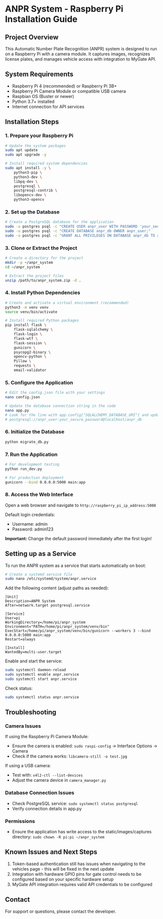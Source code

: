 # ANPR System - Raspberry Pi Installation Guide

## Project Overview
This Automatic Number Plate Recognition (ANPR) system is designed to run on a Raspberry Pi with a camera module. It captures images, recognizes license plates, and manages vehicle access with integration to MyGate API.

## System Requirements
- Raspberry Pi 4 (recommended) or Raspberry Pi 3B+
- Raspberry Pi Camera Module or compatible USB camera
- Raspbian OS (Buster or newer)
- Python 3.7+ installed
- Internet connection for API services

## Installation Steps

### 1. Prepare your Raspberry Pi
```bash
# Update the system packages
sudo apt update
sudo apt upgrade -y

# Install required system dependencies
sudo apt install -y \
    python3-pip \
    python3-dev \
    libpq-dev \
    postgresql \
    postgresql-contrib \
    libopencv-dev \
    python3-opencv
```

### 2. Set up the Database
```bash
# Create a PostgreSQL database for the application
sudo -u postgres psql -c "CREATE USER anpr_user WITH PASSWORD 'your_secure_password';"
sudo -u postgres psql -c "CREATE DATABASE anpr_db OWNER anpr_user;"
sudo -u postgres psql -c "GRANT ALL PRIVILEGES ON DATABASE anpr_db TO anpr_user;"
```

### 3. Clone or Extract the Project
```bash
# Create a directory for the project
mkdir -p ~/anpr_system
cd ~/anpr_system

# Extract the project files
unzip /path/to/anpr_system.zip -d .
```

### 4. Install Python Dependencies
```bash
# Create and activate a virtual environment (recommended)
python3 -m venv venv
source venv/bin/activate

# Install required Python packages
pip install flask \
    flask-sqlalchemy \
    flask-login \
    flask-wtf \
    flask-session \
    gunicorn \
    psycopg2-binary \
    opencv-python \
    Pillow \
    requests \
    email-validator
```

### 5. Configure the Application

```bash
# Edit the config.json file with your settings
nano config.json

# Update the database connection string in the code
nano app.py
# Look for the line with app.config["SQLALCHEMY_DATABASE_URI"] and update it to:
# postgresql://anpr_user:your_secure_password@localhost/anpr_db
```

### 6. Initialize the Database
```bash
python migrate_db.py
```

### 7. Run the Application
```bash
# For development testing
python run_dev.py

# For production deployment
gunicorn --bind 0.0.0.0:5000 main:app
```

### 8. Access the Web Interface
Open a web browser and navigate to `http://raspberry_pi_ip_address:5000`

Default login credentials:
- Username: admin
- Password: admin123

**Important:** Change the default password immediately after the first login!

## Setting up as a Service

To run the ANPR system as a service that starts automatically on boot:

```bash
# Create a systemd service file
sudo nano /etc/systemd/system/anpr.service
```

Add the following content (adjust paths as needed):

```
[Unit]
Description=ANPR System
After=network.target postgresql.service

[Service]
User=pi
WorkingDirectory=/home/pi/anpr_system
Environment="PATH=/home/pi/anpr_system/venv/bin"
ExecStart=/home/pi/anpr_system/venv/bin/gunicorn --workers 3 --bind 0.0.0.0:5000 main:app
Restart=always

[Install]
WantedBy=multi-user.target
```

Enable and start the service:

```bash
sudo systemctl daemon-reload
sudo systemctl enable anpr.service
sudo systemctl start anpr.service
```

Check status:

```bash
sudo systemctl status anpr.service
```

## Troubleshooting

### Camera Issues
If using the Raspberry Pi Camera Module:
- Ensure the camera is enabled: `sudo raspi-config` → Interface Options → Camera
- Check if the camera works: `libcamera-still -o test.jpg`

If using a USB camera:
- Test with: `v4l2-ctl --list-devices`
- Adjust the camera device in `camera_manager.py`

### Database Connection Issues
- Check PostgreSQL service: `sudo systemctl status postgresql`
- Verify connection details in app.py

### Permissions
- Ensure the application has write access to the static/images/captures directory:
  `sudo chown -R pi:pi ~/anpr_system`

## Known Issues and Next Steps

1. Token-based authentication still has issues when navigating to the vehicles page - this will be fixed in the next update
2. Integration with hardware GPIO pins for gate control needs to be configured based on your specific hardware setup
3. MyGate API integration requires valid API credentials to be configured

## Contact
For support or questions, please contact the developer.
